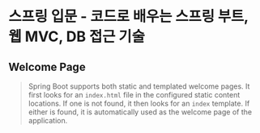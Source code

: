 # 스프링 입문 - 코드로 배우는 스프링 부트, 웹 MVC, DB 접근 기술
## Welcome Page
> Spring Boot supports both static and templated welcome pages. It first looks for an `index.html` file in the configured static content locations. If one is not found, it then looks for an `index` template. If either is found, it is automatically used as the welcome page of the application.
> 